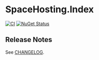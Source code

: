 # SpaceHosting.Index

[![CI](https://github.com/kontur-model-ops/space-hosting-index/actions/workflows/ci.yml/badge.svg)](https://github.com/kontur-model-ops/space-hosting-index/actions/workflows/ci.yml)
[![NuGet Status](https://img.shields.io/nuget/v/SpaceHosting.Index.svg)](https://www.nuget.org/packages/SpaceHosting.Index/)

## Release Notes

See [CHANGELOG](CHANGELOG.md).
